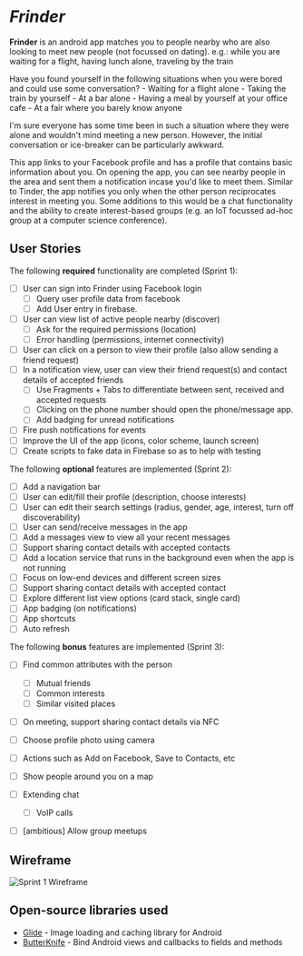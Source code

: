 # *Frinder*

**Frinder** is an android app matches you to people nearby who are also looking to meet new people (not focussed on dating). e.g.: while you are waiting for a flight, having lunch alone, traveling by the train

Have you found yourself in the following situations when you were bored and could use some conversation? - Waiting for a flight alone - Taking the train by yourself - At a bar alone - Having a meal by yourself at your office cafe - At a fair where you barely know anyone

I'm sure everyone has some time been in such a situation where they were alone and wouldn't mind meeting a new person. However, the initial conversation or ice-breaker can be particularly awkward.

This app links to your Facebook profile and has a profile that contains basic information about you. On opening the app, you can see nearby people in the area and sent them a notification incase you'd like to meet them. Similar to Tinder, the app notifies you only when the other person reciprocates interest in meeting you. Some additions to this would be a chat functionality and the ability to create interest-based groups (e.g. an IoT focussed ad-hoc group at a computer science conference).

## User Stories

The following **required** functionality are completed (Sprint 1):

* [ ] User can sign into Frinder using Facebook login
  * [ ] Query user profile data from facebook
  * [ ] Add User entry in firebase.
* [ ] User can view list of active people nearby (discover)
  * [ ] Ask for the required permissions (location)
  * [ ] Error handling (permissions, internet connectivity) 
* [ ] User can click on a person to view their profile (also allow sending a friend request)
* [ ] In a notification view, user can view their friend request(s) and contact details of accepted friends
  * [ ] Use Fragments + Tabs to differentiate between sent, received and accepted requests
  * [ ] Clicking on the phone number should open the phone/message app.
  * [ ] Add badging for unread notifications
* [ ] Fire push notifications for events
* [ ] Improve the UI of the app (icons, color scheme, launch screen)
* [ ] Create scripts to fake data in Firebase so as to help with testing

The following **optional** features are implemented (Sprint 2):

* [ ] Add a navigation bar
* [ ] User can edit/fill their profile (description, choose interests)
* [ ] User can edit their search settings (radius, gender, age, interest, turn off discoverability)
* [ ] User can send/receive messages in the app
* [ ] Add a messages view to view all your recent messages
* [ ] Support sharing contact details with accepted contacts
* [ ] Add a location service that runs in the background even when the app is not running
* [ ] Focus on low-end devices and different screen sizes
* [ ] Support sharing contact details with accepted contact
* [ ] Explore different list view options (card stack, single card)
* [ ] App badging (on notifications)
* [ ] App shortcuts
* [ ] Auto refresh

The following **bonus** features are implemented (Sprint 3):
* [ ] Find common attributes with the person
  * [ ] Mutual friends
  * [ ] Common interests
  * [ ] Similar visited places
* [ ] On meeting, support sharing contact details via NFC
* [ ] Choose profile photo using camera
* [ ] Actions such as Add on Facebook, Save to Contacts, etc
* [ ] Show people around you on a map
* [ ] Extending chat
  * [ ] VoIP calls
* [ ] [ambitious] Allow group meetups


## Wireframe

![Sprint 1 Wireframe](https://user-images.githubusercontent.com/1111292/31313212-b4bbb4d8-ab90-11e7-9346-af22cdf64056.JPG)

## Open-source libraries used

- [Glide](https://github.com/bumptech/glide) - Image loading and caching library for Android
- [ButterKnife](https://github.com/JakeWharton/butterknife) - Bind Android views and callbacks to fields and methods 
